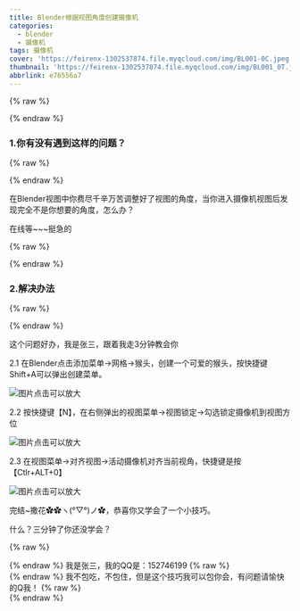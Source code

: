 ```yaml
---
title: Blender根据视图角度创建摄像机
categories:
  - blender
  - 摄像机
tags: 摄像机
cover: 'https://feirenx-1302537874.file.myqcloud.com/img/BL001-0C.jpeg'
thumbnail: 'https://feirenx-1302537874.file.myqcloud.com/img/BL001_0T.jpeg'
abbrlink: e76556a7
---
```


{% raw %}<article class="message is-danger"><div class="message-body">{% endraw %}

### 1.你有没有遇到这样的问题？

{% raw %}</div></article>{% endraw %}

在Blender视图中你费尽千辛万苦调整好了视图的角度，当你进入摄像机视图后发现完全不是你想要的角度，怎么办？

在线等~~~挺急的

<!-- more -->

{% raw %}<article class="message is-success"><div class="message-body">{% endraw %}

### 2.解决办法

{% raw %}</div></article>{% endraw %}

这个问题好办，我是张三，跟着我走3分钟教会你

2.1 在Blender点击添加菜单→网格→猴头，创建一个可爱的猴头，按快捷键Shift+A可以弹出创建菜单。

![图片点击可以放大](https://feirenx-1302537874.file.myqcloud.com/img/BL001_1.png)

2.2 按快捷键【N】，在右侧弹出的视图菜单→视图锁定→勾选锁定摄像机到视图方位

![图片点击可以放大](https://feirenx-1302537874.file.myqcloud.com/img/BL001_2.png)

2.3 在视图菜单→对齐视图→活动摄像机对齐当前视角，快捷键是按【Ctlr+ALT+0】

![图片点击可以放大](https://feirenx-1302537874.file.myqcloud.com/img/BL001_3.png)

完结~撒花✿✿ヽ(°▽°)ノ✿，恭喜你又学会了一个小技巧。

什么？三分钟了你还没学会？

{% raw %}<article class="message is-info"><div class="message-header">{% endraw %}
我是张三，我的QQ是：152746199
{% raw %}</div><div class="message-body">{% endraw %}
我不包吃，不包住，但是这个技巧我可以包你会，有问题请愉快的Q我！
{% raw %}</div></article>{% endraw %}

